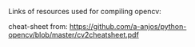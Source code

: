 Links of resources used for compiling opencv:

cheat-sheet from: https://github.com/a-anjos/python-opencv/blob/master/cv2cheatsheet.pdf
